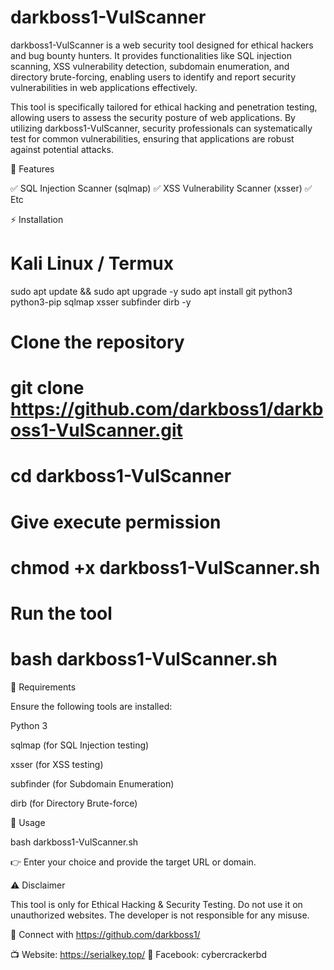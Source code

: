 # darkboss1-VulScanner
darkboss1-VulScanner is a web security tool designed for ethical hackers and bug bounty hunters. It provides functionalities like SQL injection scanning, XSS vulnerability detection, subdomain enumeration, and directory brute-forcing, enabling users to identify and report security vulnerabilities in web applications effectively.

This tool is specifically tailored for ethical hacking and penetration testing, allowing users to assess the security posture of web applications. By utilizing darkboss1-VulScanner, security professionals can systematically test for common vulnerabilities, ensuring that applications are robust against potential attacks.

📌 Features

✅ SQL Injection Scanner (sqlmap) ✅ XSS Vulnerability Scanner (xsser) ✅ Etc

⚡ Installation

# Kali Linux / Termux
sudo apt update && sudo apt upgrade -y
sudo apt install git python3 python3-pip sqlmap xsser subfinder dirb -y

# Clone the repository
# git clone https://github.com/darkboss1/darkboss1-VulScanner.git
# cd darkboss1-VulScanner

# Give execute permission
# chmod +x darkboss1-VulScanner.sh

# Run the tool
# bash darkboss1-VulScanner.sh

📌 Requirements

Ensure the following tools are installed:

Python 3

sqlmap (for SQL Injection testing)

xsser (for XSS testing)

subfinder (for Subdomain Enumeration)

dirb (for Directory Brute-force)


🚀 Usage

bash darkboss1-VulScanner.sh

👉 Enter your choice and provide the target URL or domain.

⚠️ Disclaimer

This tool is only for Ethical Hacking & Security Testing. Do not use it on unauthorized websites. The developer is not responsible for any misuse.

📢 Connect with https://github.com/darkboss1/

📺 Website: https://serialkey.top/ 📘 Facebook: cybercrackerbd
